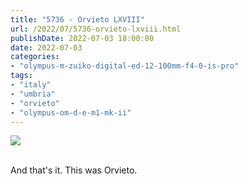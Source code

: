 ```yaml
---
title: "5736 - Orvieto LXVIII"
url: /2022/07/5736-orvieto-lxviii.html
publishDate: 2022-07-03 18:00:00
date: 2022-07-03
categories:
- "olympus-m-zuiko-digital-ed-12-100mm-f4-0-is-pro"
tags:
- "italy"
- "umbria"
- "orvieto"
- "olympus-om-d-e-m1-mk-ii"
---
```

<div class="container">
<div class="center"><a target="_blank" href="https://d25zfm9zpd7gm5.cloudfront.net/1200x1200/2019/20190905_161300_lr.jpg"><img class="webfeedsFeaturedVisual" src="https://d25zfm9zpd7gm5.cloudfront.net/0600x0600/2019/20190905_161300_lr.jpg" /></a></div>
</div>
<br />

And that's it. This was Orvieto.
